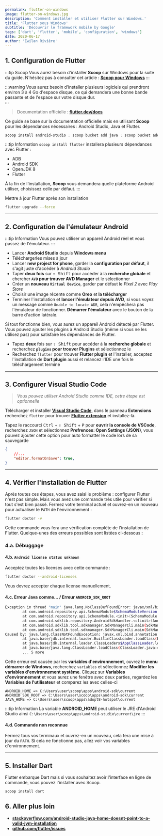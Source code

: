 ```yaml
---
permalink: flutter-on-windows
image: flutter-on-windows.jpg
description: 'Comment installer et utiliser Flutter sur Windows.'
title: 'Flutter sous Windows'
subtitle: 'Découvrir le framework mobile by Google'
tags: ['dart', 'flutter', 'mobile', 'configuration', 'windows']
date: 2020-06-17
author: 'Ewilan Rivière'
---
```


## 1. Configuration de Flutter

:::tip Scoop
Vous aurez besoin d'installer **Scoop** sur Windows pour la suite du guide. N'hésitez pas à consulter cet article : [**Scoop pour Windows**](/articles/scoop-package-manager)
:::

:::warning
Vous aurez besoin d'installer plusieurs logiciels qui prendront environ 3 à 4 Go d'espace disque, ce qui demandera une bonne bande passante et de l'espace sur votre disque dur.  
<vue-badges :badges='[["AndroidStudio"], ["AndroidSDK"], ["Flutter"], ["Dart"], ["VisualStudioCode"]]'></vue-badges>
:::

> Documentation officielle : [**flutter.dev/docs**](https://flutter.dev/docs/get-started/install/windows)

Ce guide se base sur la documentation officielle mais en utilisant **Scoop** pour les dépendances nécessaires : Android Studio, Java et Flutter.

```powershell
scoop install android-studio ; scoop bucket add java ; scoop bucket add extras ; scoop install flutter
```

:::tip Information
`scoop install flutter` installera plusieurs dépendances avec Flutter :

- ADB
- Android SDK
- OpenJDK 8
- Flutter

À la fin de l'installation, **Scoop** vous demandera quelle plateforme Android utiliser, choisissez celle par défaut.
:::

Mettre à jour Flutter après son installation

```bash
flutter upgrade --force
```

---

## 2. Configuration de l'émulateur Android

:::tip Information
Vous pouvez utiliser un appareil Android réel et vous passez de l'émulateur.
:::

- Lancer **Android Studio** depuis **Windows menu**
- Téléchargerles mises à jour
- Lancer **new project for phone**, garder la **configuration par défaut**, il s'agit juste d'accéder à *Android Studio*
- Taper **deux fois** sur <kbd>⇧ Shift</kbd> pour accéder à la **recherche globale** et chercher **`AVD` pour trouver AVD Manager** et le sélectionner
- Créer un **nouveau `Virtual Device`**, garder par défaut le *Pixel 2* avec *Play Store*
- Choisir une image récente comme **Oreo** et **la télécharger**
- Terminer l'installation et **lancer l'émulateur depuis AVD**, si vous voyez un message comme `Unable to locate ADB`, cela n'empêchera pas l'émulateur de fonctionner. **Démarrer l'émulateur** avec le bouton de la barre d'action latérale.

Si tout fonctionne bien, vous aurez un appareil Android détecté par Flutter. Vous pouvez ajouter les plugins à Android Studio  (même si vous ne les utilisez pas) pour satisfaire les dépendances de Flutter.

- Tapez **deux** fois sur <kbd>⇧ Shift</kbd> pour accéder à la **recherche globale** et recherchez **`plugins` pour trouver Plugins** et sélectionnez le
- Recherchez `flutter` pour trouver **Flutter plugin** et l'installer, acceptez l'installation de **Dart plugin** aussi et relancez l'IDE une fois le téléchargement terminé

---

## 3. Configurer Visual Studio Code

> *Vous pouvez utiliser Android Studio comme IDE, cette étape est optionnelle*

Télécharger et installer [**Visual Studio Code**](https://code.visualstudio.com/), dans le panneau **Extensions** recherchez `flutter` pour trouver [**Flutter extension**](https://marketplace.visualstudio.com/items?itemName=Dart-Code.flutter) et installez-là.

Tapez le raccourci <kbd>Ctrl</kbd> + <kbd>⇧ Shift</kbd> + <kbd>P</kbd> pour **ouvrir la console de VSCode**, recherchez `JSON` et sélectionnez **Prefrences: Open Settings (JSON)**, vous pouvez ajouter cette option pour auto formatter le code lors de sa sauvegarde

```json
{
    //...
    "editor.formatOnSave": true,
}
```

---

## 4. Vérifier l'installation de Flutter

Après toutes ces étapes, vous avez saisi le problème : configurer Flutter n'est pas simple. Mais vous avez une commande très utile pour vérifier si tout s'est bien passé. Fermez votre terminal actuel et ouvrez-en un nouveau pour actualiser le `PATH` de l'environnement :

```bash
flutter doctor -v
```

Cette commande vous fera une vérification complète de l'installation de Flutter. Quelque-unes des erreurs possibles sont listées ci-dessous :

### 4.a. Débuggage

#### 4.b. `Android license status unknown`

Acceptez toutes les licenses avec cette commande :

```bash
flutter doctor --android-licenses
```

Vous devrez accepter chaque license manuellement.

#### 4.c. Erreur Java comme... / Erreur `ANDROID_SDK_ROOT`

```bash
Exception in thread "main" java.lang.NoClassDefFoundError: javax/xml/bind/annotation/XmlSchema
        at com.android.repository.api.SchemaModule$SchemaModuleVersion.<init>(SchemaModule.java:156)
        at com.android.repository.api.SchemaModule.<init>(SchemaModule.java:75)
        at com.android.sdklib.repository.AndroidSdkHandler.<clinit>(AndroidSdkHandler.java:81)
        at com.android.sdklib.tool.sdkmanager.SdkManagerCli.main(SdkManagerCli.java:73)
        at com.android.sdklib.tool.sdkmanager.SdkManagerCli.main(SdkManagerCli.java:48)
Caused by: java.lang.ClassNotFoundException: javax.xml.bind.annotation.XmlSchema
        at java.base/jdk.internal.loader.BuiltinClassLoader.loadClass(BuiltinClassLoader.java:582)
        at java.base/jdk.internal.loader.ClassLoaders$AppClassLoader.loadClass(ClassLoaders.java:190)
        at java.base/java.lang.ClassLoader.loadClass(ClassLoader.java:499)
        ... 5 more
```

Cette erreur est causée par les **variables d'environnement**, ouvrez le **menu démarrer de Windows**, recherchez `variables` et sélectionnez **Modifier les variables d'environnement système**. Cliquez sur **Variables d'environnement** et vous aurez une fenêtre avec deux parties, regardez les **Variables de l'utilisateur** et comparez les avec celles-ci

```
ANDROID_HOME => C:\Users\user\scoop\apps\android-sdk\current
ANDROID_SDK_ROOT => C:\Users\user\scoop\apps\android-sdk\current
JAVA_HOME => C:\Users\user\scoop\apps\adopt8-hotspot\current
```

:::tip Information
La variable **ANDROID_HOME** peut utiliser le JRE d'Android Studio ainsi `C:\Users\user\scoop\apps\android-studio\current\jre`
:::

#### 4.d. Commande non reconnue

Fermez tous vos terminaux et ouvrez-en un nouveau, cela fera une mise à jour du `PATH`. Si cela ne fonctionne pas, allez voir vos variables d'environnement.

---

## 5. Installer Dart

Flutter embarque Dart mais si vous souhaitez avoir l'interface en ligne de commande, vous pouvez l'installer avec Scoop.

```bash
scoop install dart
```

## 6. Aller plus loin

- [**stackoverflow.com/android-studio-java-home-doesnt-point-to-a-valid-jvm-installation**](https://stackoverflow.com/questions/28345340/android-studio-java-home-doesnt-point-to-a-valid-jvm-installation)
- [**github.com/flutter/issues**](https://github.com/flutter/flutter/issues/16025)
